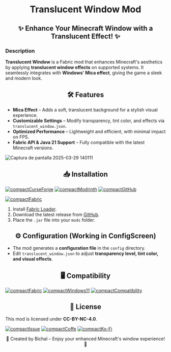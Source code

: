 # <center>Translucent Window Mod</center>

## <center>✨ Enhance Your Minecraft Window with a Translucent Effect! ✨</center>

### **Description**

**Translucent Window** is a Fabric mod that enhances Minecraft's aesthetics by applying **translucent window effects**
on supported systems. It seamlessly integrates with **Windows' Mica effect**, giving the game a sleek and modern look.

## <center>🛠 Features</center>

- **Mica Effect** – Adds a soft, translucent background for a stylish visual experience.
- **Customizable Settings** – Modify transparency, tint color, and effects via `translucent_window.json`.
- **Optimized Performance** – Lightweight and efficient, with minimal impact on FPS.
- **Fabric API & Java 21 Support** – Fully compatible with the latest Minecraft versions.

![Captura de pantalla 2025-03-29 140111](https://github.com/user-attachments/assets/ca56ed2c-10dc-4d2c-b987-371c6921b790)

## <center>📥 Installation</center>

[![compactCurseForge](https://github.com/user-attachments/assets/c10b7d18-1719-4010-a8a8-88cc6d0b11d3)](https://www.curseforge.com/minecraft/mc-mods/translucent-window)
[![compactModrinth](https://github.com/user-attachments/assets/3fbbf92f-214d-4a43-9e47-4fc0ee259881)](https://modrinth.com/mod/translucent-window)
[![compactGitHub](https://github.com/user-attachments/assets/7db2e2f5-40a2-4ffb-8d1d-2ee1d1f3099c)](https://github.com/bichal/TranslucentWindow)

[![compactFabric](https://github.com/user-attachments/assets/11c5e3ec-da31-41e7-abf9-4afc2e723387)](https://www.curseforge.com/minecraft/mc-mods/fabric-api/files)

1. Install [Fabric Loader](https://fabricmc.net/use/installer/).
2. Download the latest release from [GitHub](https://github.com/bichal/TranslucentWindow).
3. Place the `.jar` file into your `mods` folder.

## <center>⚙️ Configuration (Working in ConfigScreen)</center>

- The mod generates a **configuration file** in the `config` directory.
- Edit `translucent_window.json` to adjust **transparency level, tint color, and visual effects**.

## <center>🖥 Compatibility</center>

[![compactFabric](https://github.com/user-attachments/assets/11c5e3ec-da31-41e7-abf9-4afc2e723387)](https://www.curseforge.com/minecraft/mc-mods/fabric-api/files)
[![compactWindows11](https://github.com/user-attachments/assets/db8c3569-0a8d-451a-9e99-eaa04fd354a1)](https://www.microsoft.com/es-es/software-download/windows11?msockid=20d7e51e0f2b68b81b24f0b20e2d69f3)
[![compactCompatibility](https://github.com/user-attachments/assets/c9c10405-3a41-4080-bb3c-78c5872b4c54)](https://github.com/bichal/TranslucentWindow/issues/new)

## <center>📜 License</center>

This mod is licensed under **CC-BY-NC-4.0**.

[![compactIssue](https://github.com/user-attachments/assets/a87a0ea4-7b99-48ee-8bac-3b3a4718d539)](https://github.com/bichal/TranslucentWindow/issues)
[![compactCoffe](https://github.com/user-attachments/assets/15390713-4abf-4e6f-97a4-83790125825e)](https://buymeacoffee.com/bichal)
[![compactKo-Fi](https://github.com/user-attachments/assets/af481bd2-d547-466e-be01-ce898ff523e0)](https://ko-fi.com/bichal)

<center>💙 Created by Bichal – Enjoy your enhanced Minecraft's window experience! 💙</center>
